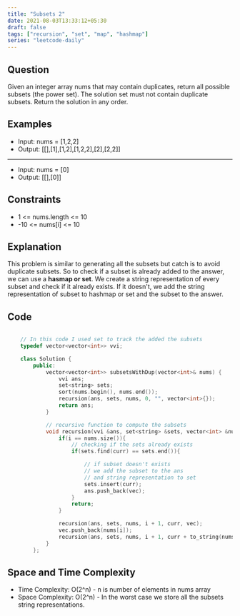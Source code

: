 ```yaml
---
title: "Subsets 2"
date: 2021-08-03T13:33:12+05:30
draft: false
tags: ["recursion", "set", "map", "hashmap"]
series: "leetcode-daily"
---
```


## Question

Given an integer array nums that may contain duplicates, return all possible subsets (the power set).
The solution set must not contain duplicate subsets. Return the solution in any order.

## Examples

* Input: nums = [1,2,2]
* Output: [[],[1],[1,2],[1,2,2],[2],[2,2]]

<hr />

* Input: nums = [0]
* Output: [[],[0]]

## Constraints

- 1 <= nums.length <= 10
- -10 <= nums[i] <= 10

## Explanation

This problem is similar to generating all the subsets but catch is to avoid duplicate subsets. So to check if a subset is already added to the answer, we can use a **hasmap or set**. We create a string representation of every subset and check if it already exists. If it doesn't, we add the string representation of subset to hashmap or set and the subset to the answer.

## Code

```cpp

	// In this code I used set to track the added the subsets
	typedef vector<vector<int>> vvi;

	class Solution {
		public:
			vector<vector<int>> subsetsWithDup(vector<int>& nums) {
				vvi ans;
				set<string> sets;
				sort(nums.begin(), nums.end());
				recursion(ans, sets, nums, 0, "", vector<int>{});
				return ans;
			}

			// recursive function to compute the subsets
			void recursion(vvi &ans, set<string> &sets, vector<int> &nums, int i, string curr, vector<int> vec){
				if(i == nums.size()){
					// checking if the sets already exists
					if(sets.find(curr) == sets.end()){

						// if subset doesn't exists
						// we add the subset to the ans
						// and string representation to set
						sets.insert(curr);
						ans.push_back(vec);
					}
					return;
				}

				recursion(ans, sets, nums, i + 1, curr, vec);
				vec.push_back(nums[i]);
				recursion(ans, sets, nums, i + 1, curr + to_string(nums[i]), vec);
			}
		};

```

## Space and Time Complexity

* Time Complexity: O(2^n) - n is number of elements in nums array
* Space Complexity: O(2^n) - In the worst case we store all the subsets string representations.
